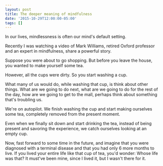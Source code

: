 ```yaml
---
layout: post
title: The deeper meaning of mindfulness
date: '2015-10-29T12:00:00-05:00'
tags: []
---
```

In our lives, mindlessness is often our mind's default setting.

Recently I was watching a video of Mark Williams, retired Oxford professor and an expert in mindfulness, share a powerful story.

Suppose you were about to go shopping. But before you leave the house, you wanted to make yourself some tea.

However, all the cups were dirty. So you start washing a cup.

What many of us would do, while washing that cup, is think about other things. What are we going to do next, what are we going to do for the rest of the day, how are we going to get to the mall, perhaps think about something that's troubling us.

We're on autopilot. We finish washing the cup and start making ourselves some tea, completely removed from the present moment.

Even when we finally sit down and start drinking the tea, instead of being present and savoring the experience, we catch ourselves looking at an empty cup.

Now, fast forward to some time in the future, and imagine that you were diagnosed with a terminal disease and that you had only 6 more months to live. If you lived your entire life like that cup of tea, you'd wonder: Whose life was that? It must've been mine, since I lived it, but I wasn't there for it.
